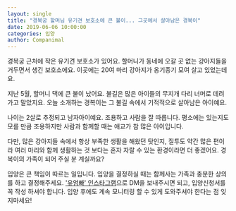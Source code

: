 ```yaml
---
layout: single
title: "경복궁 할머님 유기견 보호소에 큰 불이... 그곳에서 살아남은 경복이"
date: 2019-06-06 10:00:00
categories: 입양
author: Companimal
---
```


경복궁 근처에 작은 유기견 보호소가 있어요. 할머니가 동네에 오갈 곳 없는 강아지들을 거두면서 생긴 보호소에요. 이곳에는 20여 마리 강아지가 옹기종기 모여 살고 있었는데요.

지난 5월, 할머니 댁에 큰 불이 났어요. 불길은 많은 아이들의 무지개 다리 너머로 데려가고 말았지요. 오늘 소개하는 경복이는 그 불길 속에서 기적적으로 살아남은 아이예요.

나이는 2살로 추정되고 남자아이예요. 조용하고 사람을 잘 따릅니다. 평소에는 있는지도 모를 만큼 조용하지만 사람과 함께할 때는 애교가 참 많은 아이입니다.

다만, 많은 강아지들 속에서 항상 부족한 생활을 해왔던 탓인지, 질투도 약간 많은 편이라 여러 마리와 함께 생활하는 것 보다는 혼자 자랄 수 있는 환경이라면 더 좋겠어요. 경복이의 가족이 되어 주실 분 계실까요?

입양은 큰 책임이 따르는 일입니다. 입양을 결정하실 때는 함께사는 가족과 충분한 상의를 하고 결정해주세요. ['유엄빠' 인스타그램](https://www.instagram.com/youumbba/?hl=ko)으로 DM을 보내주시면 되고, 입양신청서를 꼭 작성 하셔야 합니다. 입양 후에도 계속 모니터링 할 수 있게 도와주셔야 한다는 점 잊지마세요!

